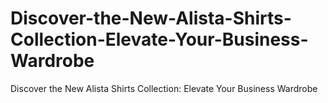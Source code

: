 # Discover-the-New-Alista-Shirts-Collection-Elevate-Your-Business-Wardrobe
Discover the New Alista Shirts Collection: Elevate Your Business Wardrobe
